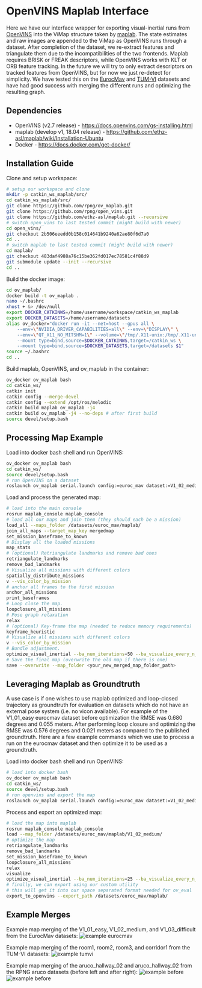 # OpenVINS Maplab Interface

Here we have our interface wrapper for exporting visual-inertial runs from [OpenVINS](https://github.com/rpng/open_vins) into the ViMap structure taken by [maplab](https://github.com/ethz-asl/maplab). The state estimates and raw images are appended to the ViMap as OpenVINS runs through a dataset. After completion of the dataset, we re-extract features and triangulate them due to the incompatibilities of the two frontends. Maplab requires BRISK or FREAK descriptors, while OpenVINS works with KLT or ORB feature tracking. In the future we will try to only extract descriptors on tracked features from OpenVINS, but for now we just re-detect for simplicity. We have tested this on the [EurocMav](https://docs.openvins.com/gs-datasets.html#gs-data-euroc) and [TUM-VI](https://docs.openvins.com/gs-datasets.html#gs-data-tumvi) datasets and have had good success with merging the different runs and optimizing the resulting graph.

## Dependencies

* OpenVINS (v2.7 release) - https://docs.openvins.com/gs-installing.html
* maplab (develop v1, 18.04 release) - https://github.com/ethz-asl/maplab/wiki/Installation-Ubuntu
* Docker - https://docs.docker.com/get-docker/

## Installation Guide

Clone and setup workspace:
```bash
# setup our workspace and clone
mkdir -p catkin_ws_maplab/src/
cd catkin_ws_maplab/src/
git clone https://github.com/rpng/ov_maplab.git
git clone https://github.com/rpng/open_vins.git
git clone https://github.com/ethz-asl/maplab.git --recursive
# switch open_vins to last tested commit (might build with newer)
cd open_vins/
git checkout 2b506eeedd0b158c014641b9240a62ae80f6d7a0
cd ..
# switch maplab to last tested commit (might build with newer)
cd maplab/
git checkout 483daf4988a76c15be362fd017ec78581c4f88d9
git submodule update --init --recursive
cd ..
```

Build the docker image:
```bash
cd ov_maplab/
docker build -t ov_maplab .
nano ~/.bashrc
xhost + &> /dev/null
export DOCKER_CATKINWS=/home/username/workspace/catkin_ws_maplab
export DOCKER_DATASETS=/home/username/datasets
alias ov_docker="docker run -it --net=host --gpus all \
    --env=\"NVIDIA_DRIVER_CAPABILITIES=all\" --env=\"DISPLAY\" \
    --env=\"QT_X11_NO_MITSHM=1\" --volume=\"/tmp/.X11-unix:/tmp/.X11-unix:rw\" \
    --mount type=bind,source=$DOCKER_CATKINWS,target=/catkin_ws \
    --mount type=bind,source=$DOCKER_DATASETS,target=/datasets $1"
source ~/.bashrc
cd ..
```

Build maplab, OpenVINS, and ov_maplab in the container:
```bash
ov_docker ov_maplab bash
cd catkin_ws/
catkin init
catkin config --merge-devel
catkin config --extend /opt/ros/melodic
catkin build maplab ov_maplab -j4
catkin build ov_maplab -j4 --no-deps # after first build
source devel/setup.bash
```



## Processing Map Example

Load into docker bash shell and run OpenVINS:
```bash
ov_docker ov_maplab bash
cd catkin_ws/
source devel/setup.bash
# run OpenVINS on a dataset
roslaunch ov_maplab serial.launch config:=euroc_mav dataset:=V1_02_medium
```

Load and process the generated map:
```bash
# load into the main console
rosrun maplab_console maplab_console
# load all our maps and join them (they should each be a mission)
load_all --maps_folder /datasets/euroc_mav/maplab/
join_all_maps --target_map_key mergedmap
set_mission_baseframe_to_known
# Display all the loaded missions
map_stats
# (optional) Retriangulate landmarks and remove bad ones
retriangulate_landmarks
remove_bad_landmarks
# Visualize all missions with different colors
spatially_distribute_missions
v --vis_color_by_mission
# anchor all frames to the first mission
anchor_all_missions
print_baseframes
# Loop close the map.
loopclosure_all_missions
# Pose graph relaxation
relax
# (optional) Key-frame the map (needed to reduce memory requirements)
keyframe_heuristic
# Visualize all missions with different colors
v --vis_color_by_mission
# Bundle adjustment.
optimize_visual_inertial --ba_num_iterations=50 --ba_visualize_every_n_iterations=1
# Save the final map (overwrite the old map if there is one)
save --overwrite --map_folder <your_new_merged_map_folder_path>
```

## Leveraging Maplab as Groundtruth

A use case is if one wishes to use maplab optimized and loop-closed trajectory as groundtruth for evaluation on datasets which do not have an external pose system (i.e. no vicon available). For example of the V1\_01\_easy eurocmav dataset before optimization the RMSE was 0.680 degrees and 0.055 meters. After performing loop closure and optimizing the RMSE was 0.576 degrees and 0.021 meters as compared to the published groundtruth. Here are a few example commands which we use to process a run on the eurocmav dataset and then optimize it to be used as a groundtruth.


Load into docker bash shell and run OpenVINS:
```bash
# load into docker bash
ov_docker ov_maplab bash
cd catkin_ws/
source devel/setup.bash
# run openvins and export the map
roslaunch ov_maplab serial.launch config:=euroc_mav dataset:=V1_02_medium
```


Process and export an optimized map:
```bash
# load the map into maplab
rosrun maplab_console maplab_console
load --map_folder /datasets/euroc_mav/maplab/V1_02_medium/
# optimize the map
retriangulate_landmarks
remove_bad_landmarks
set_mission_baseframe_to_known
loopclosure_all_missions
relax
visualize
optimize_visual_inertial --ba_num_iterations=25 --ba_visualize_every_n_iterations=1
# finally, we can export using our custom utility
# this will get it into our space separated format needed for ov_eval
export_to_openvins --export_path /datasets/euroc_mav/maplab/
```


## Example Merges

Example map merging of the V1_01_easy, V1_02_medium, and V1_03_difficult from the EurocMav datasets:
![example eurocmav](docs/2019-08-21_14-13-32.png)

Example map merging of the room1, room2, room3, and corridor1 from the TUM-VI datasets:
![example tumvi](docs/2019-08-21_13-38-24.png)

Example map merging of the aruco_hallway_02 and aruco_hallway_02 from the RPNG aruco datasets (before left and after right):
![example before](docs/aruco_before.png)![example before](docs/aruco_after.png)




